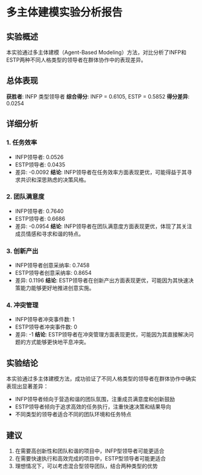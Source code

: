 # 多主体建模实验分析报告

## 实验概述
本实验通过多主体建模（Agent-Based Modeling）方法，对比分析了INFP和ESTP两种不同人格类型的领导者在群体协作中的表现差异。

## 总体表现
**获胜者**: INFP 类型领导者
**综合得分**: INFP = 0.6105, ESTP = 0.5852
**得分差异**: 0.0254

## 详细分析

### 1. 任务效率
- INFP领导者: 0.0526
- ESTP领导者: 0.0435
- 差异: -0.0092
**结论**: INFP领导者在任务效率方面表现更优，可能得益于其寻求共识和深思熟虑的决策风格。

### 2. 团队满意度
- INFP领导者: 0.7640
- ESTP领导者: 0.6686
- 差异: -0.0954
**结论**: INFP领导者在团队满意度方面表现更优，体现了其关注成员情感和寻求和谐的特点。

### 3. 创新产出
- INFP领导者创意采纳率: 0.7458
- ESTP领导者创意采纳率: 0.8654
- 差异: 0.1196
**结论**: ESTP领导者在创新产出方面表现更优，可能因为其快速决策能力能够更好地推进创意实施。

### 4. 冲突管理
- INFP领导者冲突事件数: 1
- ESTP领导者冲突事件数: 0
- 差异: -1
**结论**: ESTP领导者在冲突管理方面表现更优，可能因为其直接解决问题的方式能够更快地平息冲突。

## 实验结论
本实验通过多主体建模方法，成功验证了不同人格类型的领导者在群体协作中确实表现出显著差异：
- INFP领导者倾向于营造和谐的团队氛围，注重成员满意度和创新鼓励
- ESTP领导者倾向于追求高效的任务执行，注重快速决策和结果导向
- 不同类型的领导者适合不同的团队环境和任务特点

## 建议
1. 在需要高创新性和团队和谐的项目中，INFP型领导者可能更适合
2. 在需要快速执行和高效完成的项目中，ESTP型领导者可能更适合
3. 理想情况下，可以考虑混合型领导团队，结合两种类型的优势